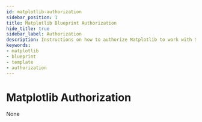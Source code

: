 ```yaml
---
id: matplotlib-authorization
sidebar_position: 1
title: Matplotlib Blueprint Authorization
hide_title: true
sidebar_label: Authorization
description: Instructions on how to authorize Matplotlib to work with Shipyard's low-code Matplotlib templates.
keywords:
- matplotlib
- blueprint
- template
- authorization
---
```


# Matplotlib Authorization
None
